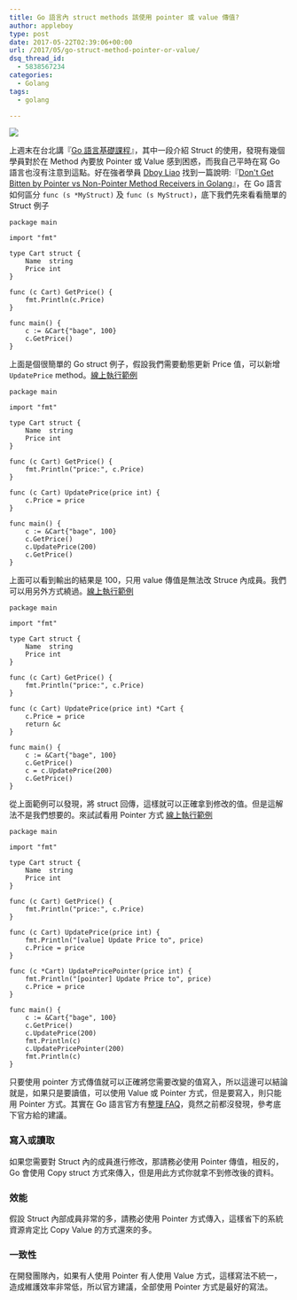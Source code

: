 ```yaml
---
title: Go 語言內 struct methods 該使用 pointer 或 value 傳值?
author: appleboy
type: post
date: 2017-05-22T02:39:06+00:00
url: /2017/05/go-struct-method-pointer-or-value/
dsq_thread_id:
  - 5838567234
categories:
  - Golang
tags:
  - golang

---
```

[![][1]][1]

上週末在台北講『[Go 語言基礎課程][2]』，其中一段介紹 Struct 的使用，發現有幾個學員對於在 Method 內要放 Pointer 或 Value 感到困惑，而我自己平時在寫 Go 語言也沒有注意到這點。好在強者學員 [Dboy Liao][3] 找到一篇說明:『[Don't Get Bitten by Pointer vs Non-Pointer Method Receivers in Golang][4]』，在 Go 語言如何區分 `func (s *MyStruct)` 及 `func (s MyStruct)`，底下我們先來看看簡單的 Struct 例子

<pre><code class="language-go">package main

import "fmt"

type Cart struct {
    Name  string
    Price int
}

func (c Cart) GetPrice() {
    fmt.Println(c.Price)
}

func main() {
    c := &Cart{"bage", 100}
    c.GetPrice()
}</code></pre>

<!--more-->

上面是個很簡單的 Go struct 例子，假設我們需要動態更新 Price 值，可以新增 `UpdatePrice` method。[線上執行範例][5]

<pre><code class="language-go">package main

import "fmt"

type Cart struct {
    Name  string
    Price int
}

func (c Cart) GetPrice() {
    fmt.Println("price:", c.Price)
}

func (c Cart) UpdatePrice(price int) {
    c.Price = price
}

func main() {
    c := &Cart{"bage", 100}
    c.GetPrice()
    c.UpdatePrice(200)
    c.GetPrice()
}</code></pre>

上面可以看到輸出的結果是 100，只用 value 傳值是無法改 Struce 內成員。我們可以用另外方式繞過。[線上執行範例][6]

<pre><code class="language-go">package main

import "fmt"

type Cart struct {
    Name  string
    Price int
}

func (c Cart) GetPrice() {
    fmt.Println("price:", c.Price)
}

func (c Cart) UpdatePrice(price int) *Cart {
    c.Price = price
    return &c
}

func main() {
    c := &Cart{"bage", 100}
    c.GetPrice()
    c = c.UpdatePrice(200)
    c.GetPrice()
}</code></pre>

從上面範例可以發現，將 struct 回傳，這樣就可以正確拿到修改的值。但是這解法不是我們想要的。來試試看用 Pointer 方式 [線上執行範例][7]

<pre><code class="language-go">package main

import "fmt"

type Cart struct {
    Name  string
    Price int
}

func (c Cart) GetPrice() {
    fmt.Println("price:", c.Price)
}

func (c Cart) UpdatePrice(price int) {
    fmt.Println("[value] Update Price to", price)
    c.Price = price
}

func (c *Cart) UpdatePricePointer(price int) {
    fmt.Println("[pointer] Update Price to", price)
    c.Price = price
}

func main() {
    c := &Cart{"bage", 100}
    c.GetPrice()
    c.UpdatePrice(200)
    fmt.Println(c)
    c.UpdatePricePointer(200)
    fmt.Println(c)
}</code></pre>

只要使用 pointer 方式傳值就可以正確將您需要改變的值寫入，所以這邊可以結論就是，如果只是要讀值，可以使用 Value 或 Pointer 方式，但是要寫入，則只能用 Pointer 方式。其實在 Go 語言官方有[整理 FAQ][8]，竟然之前都沒發現，參考底下官方給的建議。

### 寫入或讀取

如果您需要對 Struct 內的成員進行修改，那請務必使用 Pointer 傳值，相反的，Go 會使用 Copy struct 方式來傳入，但是用此方式你就拿不到修改後的資料。

### 效能

假設 Struct 內部成員非常的多，請務必使用 Pointer 方式傳入，這樣省下的系統資源肯定比 Copy Value 的方式還來的多。

### 一致性

在開發團隊內，如果有人使用 Pointer 有人使用 Value 方式，這樣寫法不統一，造成維護效率非常低，所以官方建議，全部使用 Pointer 方式是最好的寫法。

 [1]: https://lh3.googleusercontent.com/jsocHCR9A9yEfDVUTrU0m42_aHhTEVDGW5p5PsQSx7GSlkt3gLjohfXH3S7P7p982332ruU_e-EtW0LwmiuZjvN65VIcyME-zE35C6EM0IV1nqY6KoNw3dwW2djjid3F-T5YgnJothA=w1920-h1080
 [2]: http://learning.ithome.com.tw/course/JjojzNh9P1N9H
 [3]: https://www.facebook.com/YinChenLiao?fref=nf
 [4]: https://nathanleclaire.com/blog/2014/08/09/dont-get-bitten-by-pointer-vs-non-pointer-method-receivers-in-golang/
 [5]: https://play.golang.org/p/MPU3W-qR26
 [6]: https://play.golang.org/p/sckO_D1ImM
 [7]: https://play.golang.org/p/euf_D2cE15
 [8]: https://golang.org/doc/faq#methods_on_values_or_pointers